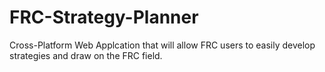 # FRC-Strategy-Planner
Cross-Platform Web Applcation that will allow FRC users to easily develop strategies and draw on the FRC field.
